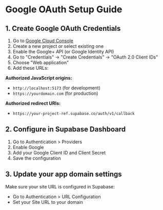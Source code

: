 # Google OAuth Setup Guide

## 1. Create Google OAuth Credentials

1. Go to [Google Cloud Console](https://console.cloud.google.com/)
2. Create a new project or select existing one
3. Enable the Google+ API (or Google Identity API)
4. Go to "Credentials" → "Create Credentials" → "OAuth 2.0 Client IDs"
5. Choose "Web application"
6. Add these URLs:

**Authorized JavaScript origins:**
- `http://localhost:5173` (for development)
- `https://yourdomain.com` (for production)

**Authorized redirect URIs:**
- `https://your-project-ref.supabase.co/auth/v1/callback`

## 2. Configure in Supabase Dashboard

1. Go to Authentication > Providers
2. Enable Google
3. Add your Google Client ID and Client Secret
4. Save the configuration

## 3. Update your app domain settings

Make sure your site URL is configured in Supabase:
- Go to Authentication > URL Configuration
- Set your Site URL to your domain